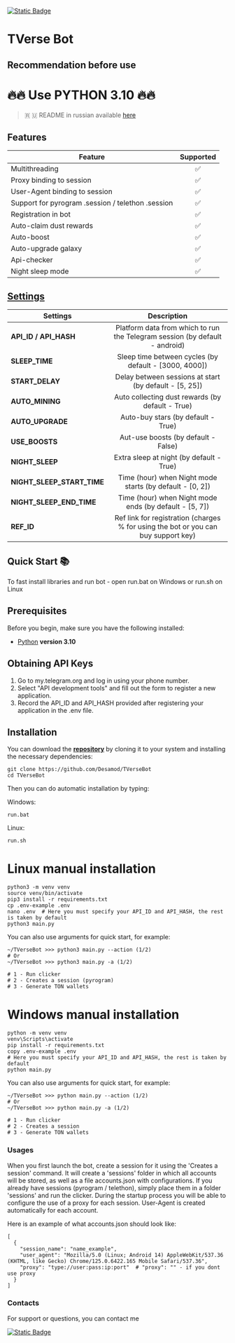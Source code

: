 [![Static Badge](https://img.shields.io/badge/Telegram-Bot%20Link-Link?style=for-the-badge&logo=Telegram&logoColor=white&logoSize=auto&color=blue)](https://t.me/TVerse?startapp=galaxy-00042498770002d6ddec0000a9a392)

# TVerse Bot
## Recommendation before use

# 🔥🔥 Use PYTHON 3.10 🔥🔥

> 🇷 🇺 README in russian available [here](README-RU.md)

## Features  
| Feature                                           | Supported |
|---------------------------------------------------|:---------:|
| Multithreading                                    |     ✅     |
| Proxy binding to session                          |     ✅     |
| User-Agent binding to session                     |     ✅     |
| Support for pyrogram .session / telethon .session |     ✅     |
| Registration in bot                               |     ✅     |
| Auto-claim dust rewards                           |     ✅     |
| Auto-boost                                        |     ✅     |
| Auto-upgrade galaxy                               |     ✅     |
| Api-checker                                       |     ✅     |
| Night sleep mode                                  |     ✅     |



## [Settings](https://github.com/Desamod/TVerseBot/blob/master/.env-example/)
| Settings                    |                                    Description                                     |
|-----------------------------|:----------------------------------------------------------------------------------:|
| **API_ID / API_HASH**       |    Platform data from which to run the Telegram session (by default - android)     |
| **SLEEP_TIME**              |               Sleep time between cycles (by default - [3000, 4000])                |
| **START_DELAY**             |               Delay between sessions at start (by default - [5, 25])               |
| **AUTO_MINING**             |                  Auto collecting dust rewards (by default - True)                  |
| **AUTO_UPGRADE**            |                         Auto-buy stars (by default - True)                         |
| **USE_BOOSTS**              |                        Aut-use boosts (by default - False)                         |
| **NIGHT_SLEEP**             |                      Extra sleep at night (by default - True)                      |
| **NIGHT_SLEEP_START_TIME**  |              Time (hour) when Night mode starts (by default - [0, 2])              |
| **NIGHT_SLEEP_END_TIME**    |               Time (hour) when Night mode ends (by default - [5, 7])               |
| **REF_ID**                  | Ref link for registration (charges % for using the bot or you can buy support key) |


## Quick Start 📚

To fast install libraries and run bot - open run.bat on Windows or run.sh on Linux

## Prerequisites
Before you begin, make sure you have the following installed:
- [Python](https://www.python.org/downloads/) **version 3.10**

## Obtaining API Keys
1. Go to my.telegram.org and log in using your phone number.
2. Select "API development tools" and fill out the form to register a new application.
3. Record the API_ID and API_HASH provided after registering your application in the .env file.

## Installation
You can download the [**repository**](https://github.com/Desamod/TVerseBot) by cloning it to your system and installing the necessary dependencies:
```shell
git clone https://github.com/Desamod/TVerseBot
cd TVerseBot
```

Then you can do automatic installation by typing:

Windows:
```shell
run.bat
```

Linux:
```shell
run.sh
```

# Linux manual installation
```shell
python3 -m venv venv
source venv/bin/activate
pip3 install -r requirements.txt
cp .env-example .env
nano .env  # Here you must specify your API_ID and API_HASH, the rest is taken by default
python3 main.py
```

You can also use arguments for quick start, for example:
```shell
~/TVerseBot >>> python3 main.py --action (1/2)
# Or
~/TVerseBot >>> python3 main.py -a (1/2)

# 1 - Run clicker
# 2 - Creates a session (pyrogram)
# 3 - Generate TON wallets
```

# Windows manual installation
```shell
python -m venv venv
venv\Scripts\activate
pip install -r requirements.txt
copy .env-example .env
# Here you must specify your API_ID and API_HASH, the rest is taken by default
python main.py
```

You can also use arguments for quick start, for example:
```shell
~/TVerseBot >>> python main.py --action (1/2)
# Or
~/TVerseBot >>> python main.py -a (1/2)

# 1 - Run clicker
# 2 - Creates a session
# 3 - Generate TON wallets
```

### Usages
When you first launch the bot, create a session for it using the 'Creates a session' command. It will create a 'sessions' folder in which all accounts will be stored, as well as a file accounts.json with configurations.
If you already have sessions (pyrogram / telethon), simply place them in a folder 'sessions' and run the clicker. During the startup process you will be able to configure the use of a proxy for each session.
User-Agent is created automatically for each account.

Here is an example of what accounts.json should look like:
```shell
[
  {
    "session_name": "name_example",
    "user_agent": "Mozilla/5.0 (Linux; Android 14) AppleWebKit/537.36 (KHTML, like Gecko) Chrome/125.0.6422.165 Mobile Safari/537.36",
    "proxy": "type://user:pass:ip:port"  # "proxy": "" - if you dont use proxy
  }
]
```

### Contacts

For support or questions, you can contact me

[![Static Badge](https://img.shields.io/badge/Telegram-Channel-Link?style=for-the-badge&logo=Telegram&logoColor=white&logoSize=auto&color=blue)](https://t.me/desforge_cryptwo)



